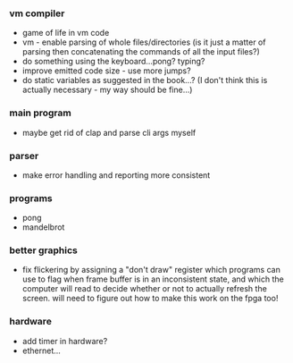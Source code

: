 ### vm compiler

- game of life in vm code
- vm - enable parsing of whole files/directories (is it just a matter of parsing then concatenating the commands of all the input files?)
- do something using the keyboard...pong? typing?
- improve emitted code size - use more jumps?
- do static variables as suggested in the book...? (I don't think this is actually necessary - my way should be fine...)

### main program

- maybe get rid of clap and parse cli args myself

### parser

- make error handling and reporting more consistent

### programs

- pong
- mandelbrot

### better graphics

- fix flickering by assigning a "don't draw" register which programs can use to flag when frame buffer is in an inconsistent state, and which the computer will read to decide whether or not to actually refresh the screen. will need to figure out how to make this work on the fpga too!

### hardware

- add timer in hardware?
- ethernet...
